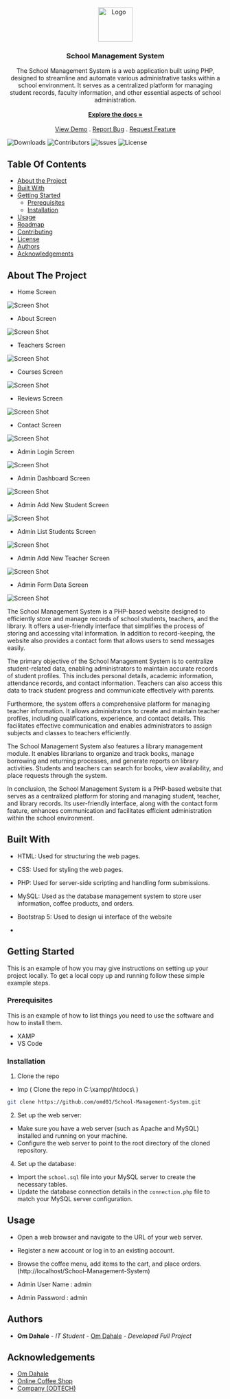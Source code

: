 <br/>
<p align="center">
  <a href="https://github.com/omd01/School-Management-System">
    <img src="images/logo.png" alt="Logo" width="80" height="80">
  </a>

  <h3 align="center">School Management System</h3>

  <p align="center">
    The School Management System is a web application built using PHP, designed to streamline and automate various administrative tasks within a school environment. It serves as a centralized platform for managing student records, faculty information, and other essential aspects of school administration.
    <br/>
    <br/>
    <a href="https://github.com/omd01/School-Management-System"><strong>Explore the docs »</strong></a>
    <br/>
    <br/>
    <a href="https://github.com/omd01/School-Management-System">View Demo</a>
    .
    <a href="https://github.com/omd01/School-Management-System/issues">Report Bug</a>
    .
    <a href="https://github.com/omd01/School-Management-System/issues">Request Feature</a>
  </p>
</p>

![Downloads](https://img.shields.io/github/downloads/omd01/School-Management-System/total) ![Contributors](https://img.shields.io/github/contributors/omd01/School-Management-System?color=dark-green) ![Issues](https://img.shields.io/github/issues/omd01/School-Management-System) ![License](https://img.shields.io/github/license/omd01/School-Management-System) 

## Table Of Contents

* [About the Project](#about-the-project)
* [Built With](#built-with)
* [Getting Started](#getting-started)
  * [Prerequisites](#prerequisites)
  * [Installation](#installation)
* [Usage](#usage)
* [Roadmap](#roadmap)
* [Contributing](#contributing)
* [License](#license)
* [Authors](#authors)
* [Acknowledgements](#acknowledgements)

## About The Project

* Home Screen

![Screen Shot](Screenshots/home.jpeg)

* About Screen

![Screen Shot](Screenshots/about.jpeg)

* Teachers Screen

![Screen Shot](Screenshots/teachers.jpeg)

* Courses Screen

![Screen Shot](Screenshots/courses.jpeg)

* Reviews Screen

![Screen Shot](Screenshots/reviews.jpeg)

* Contact Screen

![Screen Shot](Screenshots/contact.jpeg)


* Admin Login Screen

![Screen Shot](Screenshots/Admin/login.jpeg)

* Admin Dashboard Screen

![Screen Shot](Screenshots/Admin/dashboard.jpeg)

* Admin Add New Student Screen

![Screen Shot](Screenshots/Admin/add_new_student.jpeg)

* Admin List Students Screen

![Screen Shot](Screenshots/Admin/list_students.jpeg)

* Admin Add New Teacher Screen

![Screen Shot](Screenshots/Admin/add_new_teacher.jpeg)

* Admin Form Data Screen

![Screen Shot](Screenshots/Admin/form_data.jpeg)



The School Management System is a PHP-based website designed to efficiently store and manage records of school students, teachers, and the library. It offers a user-friendly interface that simplifies the process of storing and accessing vital information. In addition to record-keeping, the website also provides a contact form that allows users to send messages easily.

The primary objective of the School Management System is to centralize student-related data, enabling administrators to maintain accurate records of student profiles. This includes personal details, academic information, attendance records, and contact information. Teachers can also access this data to track student progress and communicate effectively with parents.

Furthermore, the system offers a comprehensive platform for managing teacher information. It allows administrators to create and maintain teacher profiles, including qualifications, experience, and contact details. This facilitates effective communication and enables administrators to assign subjects and classes to teachers efficiently.

The School Management System also features a library management module. It enables librarians to organize and track books, manage borrowing and returning processes, and generate reports on library activities. Students and teachers can search for books, view availability, and place requests through the system.

In conclusion, the School Management System is a PHP-based website that serves as a centralized platform for storing and managing student, teacher, and library records. Its user-friendly interface, along with the contact form feature, enhances communication and facilitates efficient administration within the school environment.

## Built With

* HTML: Used for structuring the web pages.
* CSS: Used for styling the web pages.
* PHP: Used for server-side scripting and handling form submissions.
* MySQL: Used as the database management system to store user information, coffee products, and orders.
* Bootstrap 5: Used to design ui interface of the website

* []()

## Getting Started

This is an example of how you may give instructions on setting up your project locally. To get a local copy up and running follow these simple example steps.

### Prerequisites

This is an example of how to list things you need to use the software and how to install them.
* XAMP
* VS Code

### Installation

1. Clone the repo

 * Imp ( Clone the repo in C:\xampp\htdocs\ )

```sh
git clone https://github.com/omd01/School-Management-System.git
```

2. Set up the web server:

- Make sure you have a web server (such as Apache and MySQL) installed and running on your machine.
- Configure the web server to point to the root directory of the cloned repository.

4. Set up the database:

- Import the `school.sql` file into your MySQL server to create the necessary tables.
- Update the database connection details in the `connection.php` file to match your MySQL server configuration.


## Usage

- Open a web browser and navigate to the URL of your web server.
- Register a new account or log in to an existing account.
- Browse the coffee menu, add items to the cart, and place orders.(http://localhost/School-Management-System)

- Admin User Name : admin
- Admin Password  : admin



## Authors

* **Om Dahale** - *IT Student* - [Om Dahale](https://github.com/omd01/) - *Developed Full Project*

## Acknowledgements

* [Om Dahale](https://github.com/omd01/)
* [Online Coffee Shop](https://github.com/omd01/Online_Coffee_Shop)
* [Company (ODTECH)](https://github.com/odtech/)
